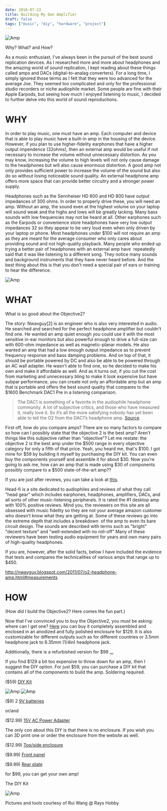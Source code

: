 ```yaml
---
date: 2016-07-23
title: Building My Own Amplifier
draft: false
tags: ["music", "diy", "hardware", "project"]
---
```


![Amp](/IMG_1212.jpg)

Why? What? and How?

As a music enthusiast, I've always been in the pursuit of the best sound replication devices. As I researched more and more about headphones and the amazing world of sound replication, I kept reading about these things called amps and DACs (digital-to-analag converters). For a long time, I simply ignored those terms as I felt that they were too advanced for the average Joe. They seemed too complicated and only for the professional studio recorders or niche audiophile market. Some people are fine with their Apple Earpods, but seeing how much I enjoyed listening to music, I decided to further delve into this world of sound reproductions.

# WHY

In order to play music, one must have an amp. Each computer and device that is able to play music have a built-in amp in the housing of the device. However, if you plan to use higher-fidelity earphones that have a higher output impendence (32ohms), then an external amp would be useful if not necessary to increase the volume without unnecessary distortion. As you may know, increasing the volume to high levels will not only cause damage to the headphones but will also cause enormous distortion. A good amp not only provides sufficient power to increase the volume of the sound but also do so without losing noticeable sound quality. An external headphone amp offers more space that can provide better circuitry and a stronger power supply.

Headphones such as the Sennheiser HD 600 and HD 800 have output impedances of 300 ohms. In order to properly drive these, you will need an amp. Without an amp, the sound even at the highest volume on your laptop will sound weak and the highs and lows will be greatly lacking. Many bass sounds with low frequencies may not be heard at all. Other earphones such as the Earpods or convenience store headphones have very low output impedances 32 so they appear to be very loud even when only driven by your laptop or phone. Most headphones under $100 will not require an amp as they are meant for the average consumer who only cares about providing sound and not high-quality playback. Many people who ended up trying a better pair of headphones with an external amp have  repeatedly said that it was like listening to a different song. They notice many sounds and background instruments that they have never heard before. And the best thing about this is that you don't need a special pair of ears or training to hear the difference.

![Amp](/IMG_1207.jpg)

# WHAT

What is so good about the Objective2?

The story: Nwavguy[2] is an engineer who is also very interested in audio. He searched and searched for the perfect headphone amplifier but couldn't find one. He wanted an amp quiet enough you could use it with the most sensitive in-ear monitors but also powerful enough to drive a full-size can with 600-ohm impedance as well as magnetic-planar models. He also wanted an amp that had a low enough output impedance as to prevent frequency response and bass damping problems. And on top of that, it should be portable powered by DC and also be able to be powered through an AC wall adapter. He wasn't able to find one, so he decided to make his own and make it affordable as well. And as it turns out, if you cut the cost from marketing and unnecessary bling to make it look expensive but have subpar performance, you can create not only an affordable amp but an amp that is portable and offers the best sound quality that compares to the $1600 Benchmark DAC1 Pre in a listening comparison. 

> The DAC1 is something of a favorite in the audiophile headphone community. A lot of subjective critics, and those who have measured it, really love it. So it’s all the more satisfying nobody has yet been able to tell the O2 from the DAC1’s headphone amp. [Source](http://nwavguy.blogspot.com/2011/07/o2-headphone-amp.html#measurements)


First off, how do you compare amps? There are so many factors to compare so how can I possibly state that the objective 2 is the best amp? Aren't things like this subjective rather than "objective"? Let me restate: the objective 2 is the best amp under the $500 range in every objective category for only a fifth of that price. Yeah, you heard me, that's $100. I got mine for $59 by building it myself by purchasing the DIY kit. You can even buy the components yourself and assemble it for about $30. Now you're going to ask me, how can an amp that is made using $30 of components possibly compare to a $500 state-of-the-art amp??

If you are just after reviews, you can take a look at [this](http://www.head-fi.org/products/jds-labs-assembled-objective2-headphone-amplifier).

Head-fi is a site dedicated to audiophiles and reviews of what they call "head gear" which includes earphones, headphones, amplifiers, DACs, and all sorts of other music-listening peripherals. It is rated the #1 desktop amp with 100% positive reviews. Mind you, the reviewers on this site are all obsessed with music fidelity so they are not your average amazon customer who doesn't know what they are getting at. Some of these reviews go into the extreme depth that includes a breakdown  of the amp to even its bare circuit design. The sounds are described with terms such as "bright" "decent texture" and "well-extended with no roll-off" Many of these reviewers have been testing audio equipment for years and own many pairs of high-quality headphones.

If you are, however, after the solid facts, below I have included the evidence that tests and compares the technicalities of various amps that range up to $450.

http://nwavguy.blogspot.com/2011/07/o2-headphone-amp.html#measurements

# HOW
(How did I build the Objective2? Here comes the fun part.)

Now that I've convinced you to buy the Objective2, you must be asking: where can I get one? [Here](https://www.jdslabs.com/products/35/objective2-headphone-amplifier/) you can buy it completely assembled and enclosed in an anodized and fully polished enclosure for $129. It is also customizable for different outputs such as for different countries or 3.5mm headphone jack to 6.35mm (1/4in) headphone jack.

Additionally, there is a refurbished version for $99 [...](https://www.jdslabs.com/products/167/objective2-headphone-amplifier-b-stock/)

If you find $129 a bit too expensive to throw down for an amp, then I suggest the DIY option. For just $59, you can purchase a DIY kit that contains all of the components to build the amp. Soldering required.

($59) [DIY Kit](https://www.jdslabs.com/products/82/objective2-diy-kit/)

![Amp](/IMG_1205.jpg)
![Amp](/IMG_1203.jpg)

($9) 2 [9V batteries](https://www.amazon.com/Tenergy-Centura-Self-Discharge-Rechargeable-Batteries/dp/B003QUNYQI/ref=sr_1_10_a_it?ie=UTF8&amp;qid=1469762948&amp;sr=8-10&amp;keywords=9v+rechargeable+batteries)

or/and

($12.99) [15V AC Power Adapter](https://www.jdslabs.com/products/147/us-15vac-power-adapter-for-objective2/)

The only con about this DIY is that there is no enclosure. If you wish you can 3D print one or order the enclosure from the website as well.

($12.99) [Top/side enclosure](https://www.jdslabs.com/products/94/aluminum-enclosure-for-objective2/)

($9.99) [Front panel](https://www.jdslabs.com/products/34/machined-objective2-front-panel/)

($9.99) [Rear plate](https://www.jdslabs.com/products/163/machined-objective2-odac-rear-plate-ac-usb-jacks/)

for $99, you can get your own amp!


The DIY Kit

![Amp](/IMG_2449.jpg)

Pictures and tools courtesy of Rui Wang @ Rays Hobby